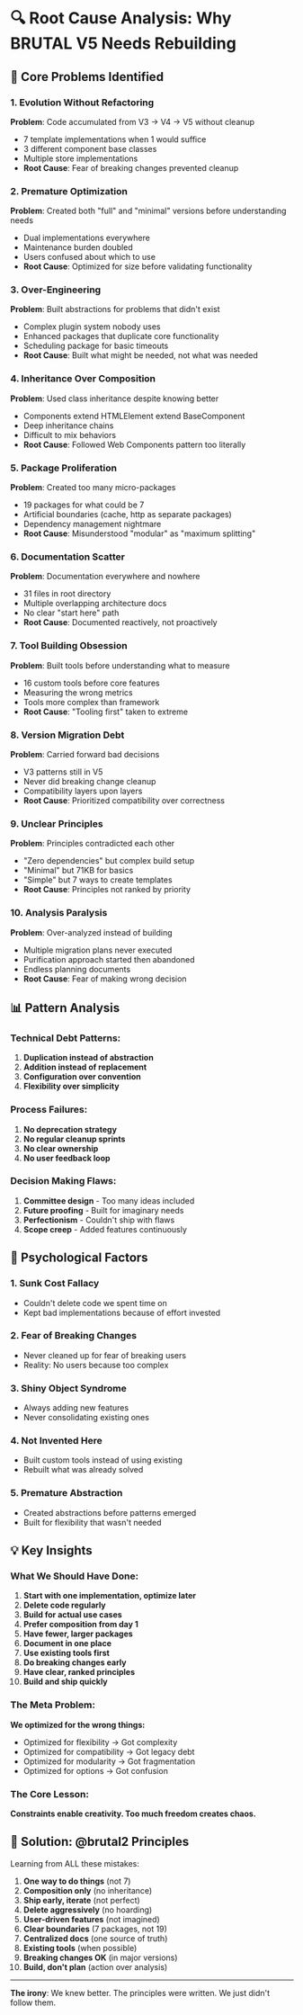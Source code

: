 # 🔍 Root Cause Analysis: Why BRUTAL V5 Needs Rebuilding

## 🎯 Core Problems Identified

### 1. **Evolution Without Refactoring**
**Problem**: Code accumulated from V3 → V4 → V5 without cleanup
- 7 template implementations when 1 would suffice
- 3 different component base classes
- Multiple store implementations
- **Root Cause**: Fear of breaking changes prevented cleanup

### 2. **Premature Optimization**
**Problem**: Created both "full" and "minimal" versions before understanding needs
- Dual implementations everywhere
- Maintenance burden doubled
- Users confused about which to use
- **Root Cause**: Optimized for size before validating functionality

### 3. **Over-Engineering**
**Problem**: Built abstractions for problems that didn't exist
- Complex plugin system nobody uses
- Enhanced packages that duplicate core functionality
- Scheduling package for basic timeouts
- **Root Cause**: Built what might be needed, not what was needed

### 4. **Inheritance Over Composition**
**Problem**: Used class inheritance despite knowing better
- Components extend HTMLElement extend BaseComponent
- Deep inheritance chains
- Difficult to mix behaviors
- **Root Cause**: Followed Web Components pattern too literally

### 5. **Package Proliferation**
**Problem**: Created too many micro-packages
- 19 packages for what could be 7
- Artificial boundaries (cache, http as separate packages)
- Dependency management nightmare
- **Root Cause**: Misunderstood "modular" as "maximum splitting"

### 6. **Documentation Scatter**
**Problem**: Documentation everywhere and nowhere
- 31 files in root directory
- Multiple overlapping architecture docs
- No clear "start here" path
- **Root Cause**: Documented reactively, not proactively

### 7. **Tool Building Obsession**
**Problem**: Built tools before understanding what to measure
- 16 custom tools before core features
- Measuring the wrong metrics
- Tools more complex than framework
- **Root Cause**: "Tooling first" taken to extreme

### 8. **Version Migration Debt**
**Problem**: Carried forward bad decisions
- V3 patterns still in V5
- Never did breaking change cleanup
- Compatibility layers upon layers
- **Root Cause**: Prioritized compatibility over correctness

### 9. **Unclear Principles**
**Problem**: Principles contradicted each other
- "Zero dependencies" but complex build setup
- "Minimal" but 71KB for basics
- "Simple" but 7 ways to create templates
- **Root Cause**: Principles not ranked by priority

### 10. **Analysis Paralysis**
**Problem**: Over-analyzed instead of building
- Multiple migration plans never executed
- Purification approach started then abandoned
- Endless planning documents
- **Root Cause**: Fear of making wrong decision

## 📊 Pattern Analysis

### Technical Debt Patterns:
1. **Duplication instead of abstraction**
2. **Addition instead of replacement**
3. **Configuration over convention**
4. **Flexibility over simplicity**

### Process Failures:
1. **No deprecation strategy**
2. **No regular cleanup sprints**
3. **No clear ownership**
4. **No user feedback loop**

### Decision Making Flaws:
1. **Committee design** - Too many ideas included
2. **Future proofing** - Built for imaginary needs
3. **Perfectionism** - Couldn't ship with flaws
4. **Scope creep** - Added features continuously

## 🧠 Psychological Factors

### 1. **Sunk Cost Fallacy**
- Couldn't delete code we spent time on
- Kept bad implementations because of effort invested

### 2. **Fear of Breaking Changes**
- Never cleaned up for fear of breaking users
- Reality: No users because too complex

### 3. **Shiny Object Syndrome**
- Always adding new features
- Never consolidating existing ones

### 4. **Not Invented Here**
- Built custom tools instead of using existing
- Rebuilt what was already solved

### 5. **Premature Abstraction**
- Created abstractions before patterns emerged
- Built for flexibility that wasn't needed

## 💡 Key Insights

### What We Should Have Done:
1. **Start with one implementation, optimize later**
2. **Delete code regularly**
3. **Build for actual use cases**
4. **Prefer composition from day 1**
5. **Have fewer, larger packages**
6. **Document in one place**
7. **Use existing tools first**
8. **Do breaking changes early**
9. **Have clear, ranked principles**
10. **Build and ship quickly**

### The Meta Problem:
**We optimized for the wrong things:**
- Optimized for flexibility → Got complexity
- Optimized for compatibility → Got legacy debt  
- Optimized for modularity → Got fragmentation
- Optimized for options → Got confusion

### The Core Lesson:
**Constraints enable creativity. Too much freedom creates chaos.**

## 🎯 Solution: @brutal2 Principles

Learning from ALL these mistakes:

1. **One way to do things** (not 7)
2. **Composition only** (no inheritance)
3. **Ship early, iterate** (not perfect)
4. **Delete aggressively** (no hoarding)
5. **User-driven features** (not imagined)
6. **Clear boundaries** (7 packages, not 19)
7. **Centralized docs** (one source of truth)
8. **Existing tools** (when possible)
9. **Breaking changes OK** (in major versions)
10. **Build, don't plan** (action over analysis)

---

**The irony**: We knew better. The principles were written. We just didn't follow them.